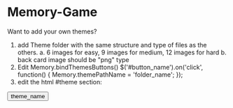 # Memory-Game

Want to add your own themes?

1. add Theme folder with the same structure and type of files as the others.
  a. 6 images for easy, 9 images for medium, 12 images for hard
  b. back card image should be "png" type
2. Edit Memory.bindThemesButtons()
  $('#button_name').on('click', function() {
    Memory.themePathName = 'folder_name';
  });
3. edit the html #theme section:
<input id="button_name" class="play-button themes-buttons" type="button" value="theme_name">
